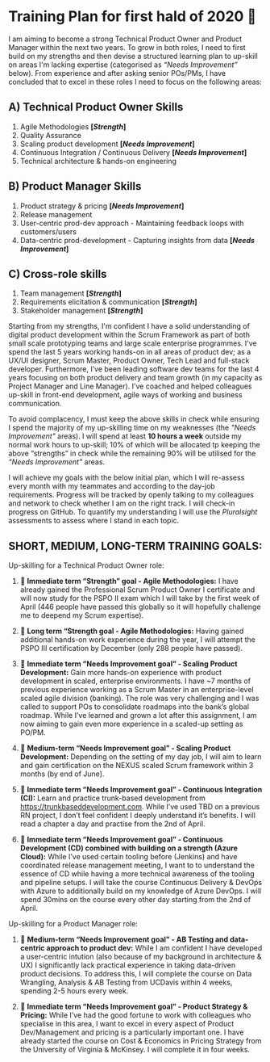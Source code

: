 # Training Plan for first hald of 2020 :muscle:

I am aiming to become a strong Technical Product Owner and Product Manager within the next two years. To grow in both roles, I need to first build on my strengths and then devise a structured learning plan to up-skill on areas I'm lacking expertise (categorised as *“Needs Improvement”* below). From experience and after asking senior POs/PMs, I have concluded that to excel in these roles I need to focus on the following areas: 

## A) Technical Product Owner Skills

1. Agile Methodologies **[*Strength*]**
2. Quality Assurance
3. Scaling product development **[*Needs Improvement*]**
4. Continuous Integration / Continuous Delivery **[*Needs Improvement*]**
5. Technical architecture & hands-on engineering

## B) Product Manager Skills

1. Product strategy & pricing **[*Needs Improvement*]**
2. Release management
3. User-centric prod-dev approach - Maintaining feedback loops with customers/users 
4. Data-centric prod-development - Capturing insights from data **[*Needs Improvement*]**

## C) Cross-role skills

1. Team management **[*Strength*]**
2. Requirements elicitation & communication **[*Strength*]**
3. Stakeholder management **[*Strength*]**

Starting from my strengths, I'm confident I have a solid understanding of digital product development within the Scrum Framework as part of both small scale prototyping teams and large scale enterprise programmes. I've spend the last 5 years working hands-on in all areas of product dev; as a UX/UI designer, Scrum Master, Product Owner, Tech Lead and full-stack developer. Furthermore, I’ve been leading software dev teams for the last 4 years focusing on both product delivery and team growth (in my capacity as Project Manager and Line Manager). I’ve coached and helped colleagues up-skill in front-end development, agile ways of working and business communication. 

To avoid complacency, I must keep the above skills in check while ensuring I spend the majority of my up-skilling time on my weaknesses (the *"Needs Improvement"* areas). I will spend at least **10 hours a week** outside my normal work hours to up-skill; 10% of which will be allocated tp keeping the above “strengths” in check while the remaining 90% will be utilised for the *“Needs Improvement”* areas. 

I will achieve my goals with the below initial plan, which I will re-assess every month with my teammates and according to the day-job requirements. Progress will be tracked by openly talking to my colleagues and network to check whether I am on the right track. I will check-in progress on GitHub. To quantify my understanding I will use the *Pluralsight* assessments to assess where I stand in each topic.

## SHORT, MEDIUM, LONG-TERM TRAINING GOALS:

Up-skilling for a Technical Product Owner role:

1. :facepunch:  **Immediate term “Strength” goal - Agile Methodologies:** I have already gained the Professional Scrum Product Owner I certificate and will now study for the PSPO II exam which I will take by the first week of April (446 people have passed this globally so it will hopefully challenge me to deepend my Scrum expertise). 

2. :facepunch:  **Long term “Strength goal - Agile Methodologies:** Having gained additional hands-on work experience during the year, I will attempt the PSPO III certification by December (only 288 people have passed).

3. :facepunch:  **Immediate term “Needs Improvement goal” - Scaling Product Development:** Gain more hands-on experience with product development in scaled, enterprise environments. I have ~7 months of previous experience working as a Scrum Master in an enterprise-level scaled agile division (banking). The role was very challenging and I was called to support POs to consolidate roadmaps into the bank’s global roadmap. While I’ve learned and grown a lot after this assignment, I am now aiming to gain even more experience in a scaled-up setting as PO/PM. 

4. :facepunch:  **Medium-term “Needs Improvement goal” - Scaling Product Development:** Depending on the setting of my day job, I will aim to learn and gain certification on the NEXUS scaled Scrum framework within 3 months (by end of June). 

5. :facepunch:  **Immediate term “Needs Improvement goal” - Continuous Integration (CI):** Learn and practice trunk-based development from https://trunkbaseddevelopment.com. While I’ve used TBD on a previous RN project, I don’t feel confident I deeply understand it’s benefits. I will read a chapter a day and practise from the 2nd of April.

6. :facepunch:  **Immediate term “Needs Improvement goal” - Continuous Development (CD) combined with building on a strength (Azure Cloud):** While I’ve used certain tooling before (Jenkins) and have coordinated release management meeting, I want to to understand the essence of CD while having a more technical awareness of the tooling and pipeline setups. I will take the course Continuous Delivery & DevOps with Azure to additionally build on my knowledge of Azure DevOps. I will spend 30mins on the course every other day starting from the 2nd of April. 


Up-skilling for a Product Manager role:

1. :facepunch:  **Medium-term “Needs Improvement goal” - AB Testing and data-centric approach to product dev:** While I am confident I have developed a user-centric intution (also because of my background in architecture & UX) I significantly lack practical experience in taking data-driven product decisions. To address this, I will complete the course on Data Wrangling, Analysis & AB Testing from UCDavis within 4 weeks, spending 2-5 hours every week.

2. :facepunch:  **Immediate term “Needs Improvement goal” - Product Strategy & Pricing:** While I’ve had the good fortune to work with colleagues who specialise in this area, I want to excel in every aspect of Product Dev/Management and pricing is a particularly important one. I have already started the course on Cost & Economics in Pricing Strategy from the University of Virginia & McKinsey. I will complete it in four weeks.
